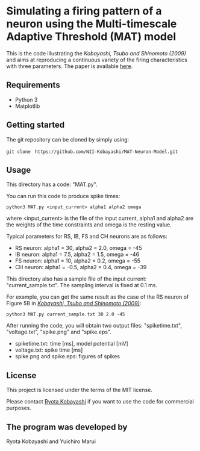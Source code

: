 # Simulating a firing pattern of a neuron using the Multi-timescale Adaptive Threshold (MAT) model

This is the code illustrating the *Kobayashi, Tsubo and Shinomoto (2009)* and aims at reproducing a continuous variety of the firing characteristics with three parameters. The paper is available [here](https://www.frontiersin.org/articles/10.3389/neuro.10.009.2009/full).

## Requirements
- Python 3
- Matplotlib

## Getting started
The git repository can be cloned by simply using:

    git clone　https://github.com/NII-Kobayashi/MAT-Neuron-Model.git

## Usage
This directory has a code: "MAT.py".

You can run this code to produce spike times:

    python3 MAT.py <input_current> alpha1 alpha2 omega

where <input_current> is the file of the input current, alpha1 and alpha2 are the weights of the time constraints and omega is the resting value.

Typical parameters for RS, IB, FS and CH neurons are as follows:
- RS neuron: alpha1 = 30, alpha2 = 2.0, omega = -45
- IB neuron: alpha1 = 7.5, alpha2 = 1.5, omega = -46
- FS neuron: alpha1 = 10, alpha2 = 0.2, omega = -55
- CH neuron: alpha1 = -0.5, alpha2 = 0.4, omega = -39

This directory also has a sample file of the input current: "current_sample.txt". The sampling interval is fixed at 0.1 ms.

For example, you can get the same result  as the case of the RS neuron of Figure 5B in [*Kobayashi, Tsubo and Shinomoto (2009)*](https://www.frontiersin.org/articles/10.3389/neuro.10.009.2009/full):

    python3 MAT.py current_sample.txt 30 2.0 -45

After running the code, you will obtain two output files: "spiketime.txt", "voltage.txt", "spike.png" and "spike.eps".
- spiketime.txt: time [ms], model potential [mV]
- voltage.txt: spike time [ms]
- spike.png and spike.eps: figures of spikes

## License
This project is licensed under the terms of the MIT license.

Please contact [Ryota Kobayashi](http://research.nii.ac.jp/~r-koba/en/contact.html) if you want to use the code for commercial purposes.

## The program was developed by
Ryota Kobayashi and Yuichiro Marui
